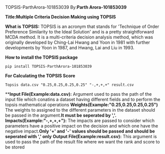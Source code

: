 TOPSIS-ParthArora-101853039
By:**Parth Arora-101853039**

**Title:Multiple Criteria Decision Making using TOPSIS**

**What is TOPSIS:**
TOPSIS is an acronym that stands for 'Technique of Order Preference Similarity to the Ideal Solution' and is a pretty straightforward MCDA method.
It is a multi-criteria decision analysis method, which was originally developed by Ching-Lai Hwang and Yoon in 1981 with further developments by Yoon in 1987, and Hwang, Lai and Liu in 1993.

**How to install the TOPSIS package**
```
pip install TOPSIS-ParthArora-101853039
```
**For Calculating the TOPSIS Score**
```buildoutcfg
Topsis data.csv "0.25,0.25,0.25,0.25" "-,+,+,+" result.csv
```

****Input File(Example:data.csv):**
Argument used to pass the path of the input file which conatins a dataset having different fields and to perform the topsis mathematical operations
**Weights(Example:"0.25,0.25,0.25,0.25")**
The weights to assigned to the different parameters in the dataset should be passed in the argument.**It must be seperated by ','.**
**Impacts(Example:"-,+,+,+"):**
The impacts are passed to consider which parameters have a positive impact on the decision and which one have the negative impact.**Only '+' and '-' values should be passed and should be seperated with ',' only**
**Output File(Example:result.csv):**
This argument is used to pass the path of the result file where we want the rank and score to be stored
